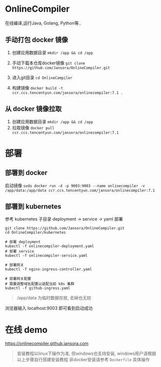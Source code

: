 # OnlineCompiler
在线编译,运行Java, Golang, Python等..

## 手动打包 docker 镜像

1. 创建应用数据目录 `mkdir /app && cd /app`

2. 手动下载本仓库docker镜像 `git clone https://github.com/Jansora/OnlineCompiler.git`

3. 进入git目录 `cd OnlineCompiler`

4. 构建镜像 `docker build -t ccr.ccs.tencentyun.com/jansora/onlinecompiler:7.1 .`



## 从 docker 镜像拉取

1. 创建应用数据目录 `mkdir /app && cd /app`
2. 拉取镜像 `docker pull ccr.ccs.tencentyun.com/jansora/onlinecompiler:7.1`

# 部署

## 部署到 docker
启动镜像 `sudo docker run -d -p 9003:9003 --name onlinecompiler -v /app/data:/app/data ccr.ccs.tencentyun.com/jansora/onlinecompiler:7.1`


## 部署到 kubernetes
参考 kubernetes 子目录
deployment -> service -> yaml 部署
```
git clone https://github.com/Jansora/OnlineCompiler.git
cd OnlineCompiler/kubernetes

# 部署 deployment
kubectl -f onlinecompiler-deployment.yaml
# 部署 service
kubectl -f onlinecompiler-service.yaml

# 部署网关
kubectl -f nginx-ingress-controller.yaml

# 部署网关配置
# 需要调整域名配置以适配当前 k8s 集群
kubectl -f github-ingress.yaml
```

> /app/data 为临时数据存放, 去掉也无妨

浏览器输入 localhost:9003 即可看到启动成功

# 在线 demo
https://onlinecompiler.github.jansora.com


> 安装教程以linux下操作为准, 但windows也支持安装, windows用户请根据以上步骤自行搭建安装教程
> 非docker安装请参考 `Dockerfile` 具体操作

